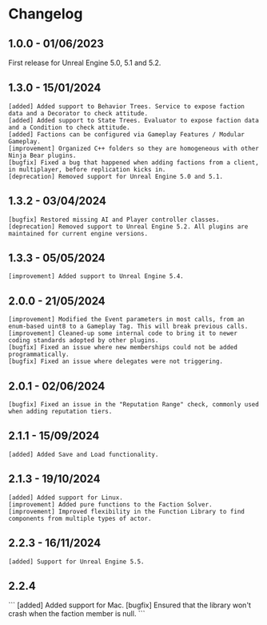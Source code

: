 # Changelog
<primary-label ref="factions"/>

## 1.0.0 - 01/06/2023
First release for Unreal Engine 5.0, 5.1 and 5.2.

## 1.3.0 - 15/01/2024
```
[added] Added support to Behavior Trees. Service to expose faction data and a Decorator to check attitude.
[added] Added support to State Trees. Evaluator to expose faction data and a Condition to check attitude.
[added] Factions can be configured via Gameplay Features / Modular Gameplay.
[improvement] Organized C++ folders so they are homogeneous with other Ninja Bear plugins.
[bugfix] Fixed a bug that happened when adding factions from a client, in multiplayer, before replication kicks in.
[deprecation] Removed support for Unreal Engine 5.0 and 5.1.
```

## 1.3.2 - 03/04/2024
```
[bugfix] Restored missing AI and Player controller classes.
[deprecation] Removed support to Unreal Engine 5.2. All plugins are maintained for current engine versions.
```

## 1.3.3 - 05/05/2024
```
[improvement] Added support to Unreal Engine 5.4.
```

## 2.0.0 - 21/05/2024
```
[improvement] Modified the Event parameters in most calls, from an enum-based uint8 to a Gameplay Tag. This will break previous calls.
[improvement] Cleaned-up some internal code to bring it to newer coding standards adopted by other plugins.
[bugfix] Fixed an issue where new memberships could not be added programmatically.
[bugfix] Fixed an issue where delegates were not triggering.
```

## 2.0.1 - 02/06/2024
```
[bugfix] Fixed an issue in the "Reputation Range" check, commonly used when adding reputation tiers.
```

## 2.1.1 - 15/09/2024
```
[added] Added Save and Load functionality.
```

## 2.1.3 - 19/10/2024
```
[added] Added support for Linux.
[improvement] Added pure functions to the Faction Solver.
[improvement] Improved flexibility in the Function Library to find components from multiple types of actor.
```

## 2.2.3 - 16/11/2024
```
[added] Support for Unreal Engine 5.5.
```

## 2.2.4
<secondary-label ref="wip"/>
```
[added] Added support for Mac.
[bugfix] Ensured that the library won't crash when the faction member is null.
```